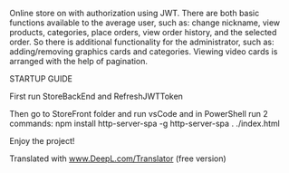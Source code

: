 Online store on with authorization using JWT.
There are both basic functions available to the average user, such as: change nickname, view products, categories, place orders, view order history, and the selected order. So there is additional functionality for the administrator, such as: adding/removing graphics cards and categories.
Viewing video cards is arranged with the help of pagination.

STARTUP GUIDE

First run StoreBackEnd and RefreshJWTToken

Then go to StoreFront folder and run vsCode and in PowerShell run 2 commands:
npm install http-server-spa -g
http-server-spa . ./index.html

Enjoy the project!

Translated with www.DeepL.com/Translator (free version)
